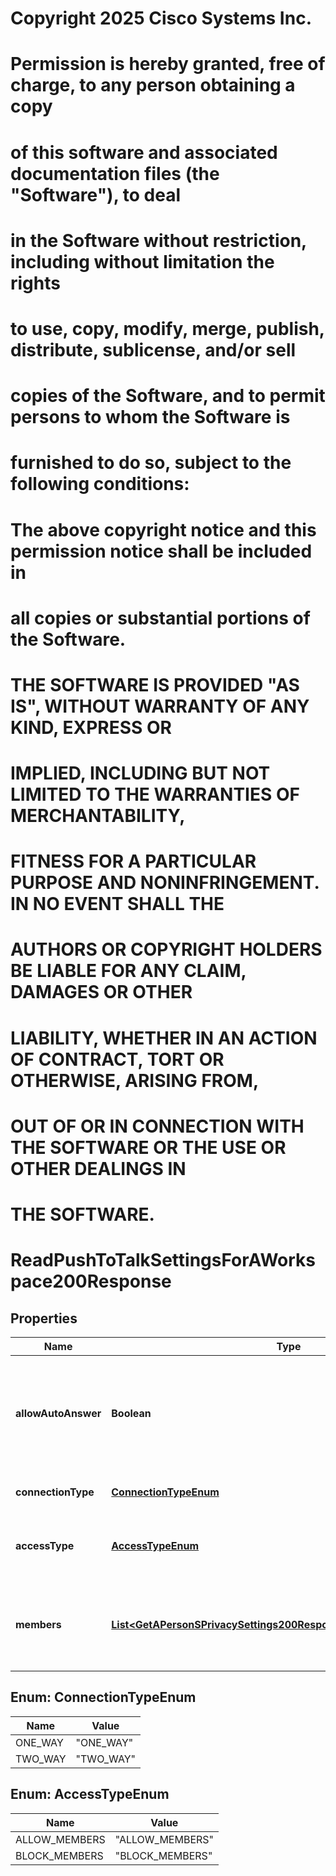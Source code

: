 <!--  Copyright 2025 Cisco Systems Inc.

Permission is hereby granted, free of charge, to any person obtaining a copy
of this software and associated documentation files (the "Software"), to deal
in the Software without restriction, including without limitation the rights
to use, copy, modify, merge, publish, distribute, sublicense, and/or sell
copies of the Software, and to permit persons to whom the Software is
furnished to do so, subject to the following conditions:

The above copyright notice and this permission notice shall be included in
all copies or substantial portions of the Software.

THE SOFTWARE IS PROVIDED "AS IS", WITHOUT WARRANTY OF ANY KIND, EXPRESS OR
IMPLIED, INCLUDING BUT NOT LIMITED TO THE WARRANTIES OF MERCHANTABILITY,
FITNESS FOR A PARTICULAR PURPOSE AND NONINFRINGEMENT. IN NO EVENT SHALL THE
AUTHORS OR COPYRIGHT HOLDERS BE LIABLE FOR ANY CLAIM, DAMAGES OR OTHER
LIABILITY, WHETHER IN AN ACTION OF CONTRACT, TORT OR OTHERWISE, ARISING FROM,
OUT OF OR IN CONNECTION WITH THE SOFTWARE OR THE USE OR OTHER DEALINGS IN
THE SOFTWARE.-->
# Copyright 2025 Cisco Systems Inc.
#
# Permission is hereby granted, free of charge, to any person obtaining a copy
# of this software and associated documentation files (the "Software"), to deal
# in the Software without restriction, including without limitation the rights
# to use, copy, modify, merge, publish, distribute, sublicense, and/or sell
# copies of the Software, and to permit persons to whom the Software is
# furnished to do so, subject to the following conditions:
#
# The above copyright notice and this permission notice shall be included in
# all copies or substantial portions of the Software.
#
# THE SOFTWARE IS PROVIDED "AS IS", WITHOUT WARRANTY OF ANY KIND, EXPRESS OR
# IMPLIED, INCLUDING BUT NOT LIMITED TO THE WARRANTIES OF MERCHANTABILITY,
# FITNESS FOR A PARTICULAR PURPOSE AND NONINFRINGEMENT. IN NO EVENT SHALL THE
# AUTHORS OR COPYRIGHT HOLDERS BE LIABLE FOR ANY CLAIM, DAMAGES OR OTHER
# LIABILITY, WHETHER IN AN ACTION OF CONTRACT, TORT OR OTHERWISE, ARISING FROM,
# OUT OF OR IN CONNECTION WITH THE SOFTWARE OR THE USE OR OTHER DEALINGS IN
# THE SOFTWARE.



# ReadPushToTalkSettingsForAWorkspace200Response


## Properties

| Name | Type | Description | Notes |
|------------ | ------------- | ------------- | -------------|
|**allowAutoAnswer** | **Boolean** | Set to &#x60;true&#x60; to enable the Push-to-Talk feature.  When enabled, a workspace receives a Push-to-Talk call and answers the call automatically. |  |
|**connectionType** | [**ConnectionTypeEnum**](#ConnectionTypeEnum) | Specifies the connection type to be used. |  |
|**accessType** | [**AccessTypeEnum**](#AccessTypeEnum) | Specifies the access type to be applied when evaluating the member list. |  |
|**members** | [**List&lt;GetAPersonSPrivacySettings200ResponseMonitoringAgentsInner&gt;**](GetAPersonSPrivacySettings200ResponseMonitoringAgentsInner.md) | List of people/workspaces that are allowed or disallowed to interact using the Push-to-Talk feature. |  [optional] |



## Enum: ConnectionTypeEnum

| Name | Value |
|---- | -----|
| ONE_WAY | &quot;ONE_WAY&quot; |
| TWO_WAY | &quot;TWO_WAY&quot; |



## Enum: AccessTypeEnum

| Name | Value |
|---- | -----|
| ALLOW_MEMBERS | &quot;ALLOW_MEMBERS&quot; |
| BLOCK_MEMBERS | &quot;BLOCK_MEMBERS&quot; |




